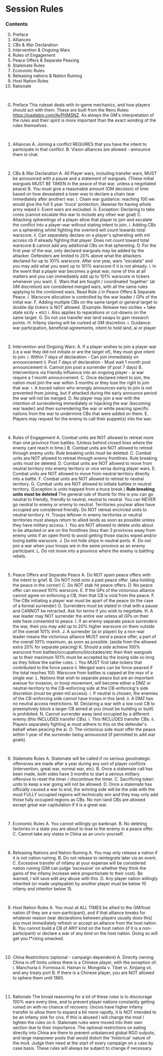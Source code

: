 # Session Rules
 
### Contents
0. Preface
1. Alliances
2. CBs & War Declaration
3. Intervention & Ongoing Wars
4. Rules of Engagement
5. Peace Offers & Separate Peacing
6. Stalemate Rules
7. Economic Rules
8. Releasing nations & Nation Ruining
9. Host Nation Rules
10. Rationale
<br/>
 
0. Preface
This ruleset deals with in-game mechanics, and how players should act with them. These are built from the Reno Rules: https://pastebin.com/AvPHMSNZ. As always the GM's interpretation of the rules and their spirit is more important than the exact wording of the rules themselves.
<br/>
 
1. Alliances
	A. Joining a conflict REQUIRES that you have the intent to participate in that conflict.
	B. Vision alliances are allowed - announce them in chat.
<br/>
 
2. CBs & War Declaration
	A. All Player wars, including transfer wars, MUST be announced with a pause and a statement of wargoals. (These initial wargoals MUST BE TAKEN in the peace of that war, unless a negotiated peace)
	B. You must give a reasonable amount (GM decision) of time based on how devastated a loser was to declare a chain (war immediately after another) war.
		i. Chain war guidance: reaching 100 we would give the full 5 year 'truce' protection, likewise for having whole army wiped
		ii. Event wars are excluded.
		iii. Exception: Declaring to take cores (cannot escalate this war to include any other war goal)
	C. Attacking spherelings of a player allow that player to join and escalate the conflict into a player-war without stating intent to join.
		i. Adding CBs on a sphereling whilst fighting the overlord will count towards total warscore.
		ii. Can separately declare on a player's sphereling with mil access cb if already fighting that player. Does not count toward total warscore & cannot add any additional CBs on that sphereling.
	D. For the first year of the war, only declared wargoals may be added by the attacker. Defenders are limited to 20% above what the attackers declared for up to 101% warscore. After one year, wars "escalate" and you may add what you want up to 101% warscore if it is not already.
		i. In the event that a player war becomes a great war, none of this at all matters and you can immediately add up to 101% warscore in tickers whenever you want.
	E. Wars that are fought / coordinated 'together' (at GM discretion) are considered merged wars, with all the same rules applying to the combined wars. Read Rule J in Peace Offers & Separate Peace.
		i. Warscore allocation is controlled by the war leader / GPs of the initial war. 
	F. Adding multiple CBs on the same target or general target to double dip tickers is NOT allowed. (Example: Release two sicilies + take state sicily + etc)
		i. Also applies to reparations or cut-downs on the same target.
	G. Do not use transfer war land swaps to gain research points.
	H. Infamy slaving will be curbed at GM discretion.
		i. Guidance: war participation, beneficial agreements, intent to hold land, ai or player
<br/>
 
3. Intervention and Ongoing Wars:
	A. If a player wishes to join a player war (i.e a war they did not initiate or are the target of), they must give intent to join:
		i. Within 7 days of declaration - Can join immediately on announcement
		ii. Post 7 days of declaration - Must wait 1 month post announcement
		iii. Cannot join post a surrender (if post 7 days)
	B. Interventions via friendly influence into an ongoing player - ai war require a 1 month announcement.
	C. Once declared intent to join, the nation must join the war within 3 months or they lose the right to join that war.
		i. A truced nation who wrongly announces early to join is not prevented from joining, but if attacked during the early announce period the war will not be merged.
	D. No player may join a war with the intention of surrendering immediately or hijacking the war (becoming war leader) and then surrendering the war or white peacing specific nations from the war to undermine CBs that were added on them.
	E. Players may request for the enemy to call their puppet(s) into the war.
<br/>
 
4. Rules of Engagement
	A. Combat units are NOT allowed to retreat more than one province from battles. (Unless behind closed lines where the enemy cant reach in time.)
	B. Combat units are NOT allowed to retreat through enemy units. Rule breaking units must be deleted.
	C. Combat units are NOT allowed to retreat through enemy frontlines. Rule breaking units must be deleted.
	D. Combat units are NOT allowed to move from neutral territory into enemy territory or vice versa during player wars.
	E. Combat units are NOT allowed to move from neutral territory directly into a battle.
	F. Combat units are NOT allowed to retreat to neutral territory.
	G. Combat units are NOT allowed to initiate battles in neutral territory. (Exception is units trapped from a truce break.)
**Rule breaking units must be deleted**
The general rule of thumb for this is you can go neutral to friendly, friendly to neutral, neutral to neutral. You can NEVER go neutral to enemy or enemy to neutral. Territories you/war allies have occupied are considered friendly. Do NOT retreat encircled units to neutral territory.
	H. Troops leftover in enemy territories or neutral territories must always return to allied lands as soon as possible unless they have military access.
	I. You are NOT allowed to delete units about to be attacked or are on the frontlines (less than 3 provinces away from enemy units if an open front) to avoid getting those stacks wiped and/or losing battle warscore.
	J. Do not hide ships in neutral ports.
	K. Do not join a war when your troops are in the same province as an enemy participant.
	L. Do not move into a province where the enemy is battling rebels.
<br/>
 
5. Peace Offers and Separate Peace
	A. Do NOT spam peace offers with the intent to grief.
	B. Do NOT hold onto a past peace offer. (aka holding the peace in the corner)
	C. Do NOT stab hit peace offers.
	D. No peace offer can exceed 101% warscore.
	E. If the GPs of the victorious alliance cannot agree on enforcing a CB, then that CB is void from the peace.
	F. The CBs initiating a player war must be apart of the peace (in the case of a formal surrender)
	G. Surrenders must be stated in chat with a pause and CANNOT be retracted. Ask for terms if you wish to negotiate.
	H. A war leader may NOT surrender the entire war unless all GPs on their side have consented to peace.
	I. If an enemy separate peace surrenders the war, then you may add up to 20% higher warscore on them outside of the overall 101% limit.
	J. A surrender (ai or player) by a non-war leader means the victorious alliance MUST send a peace offer, a part of the overall 101% maximum, as soon as possible. (aside from the allowed extra 20% for separate peacing)
	K. Should a side achieve 100% warscore from battles/occupations/blockades/etc then their wargoals up to their maximum 101% must be accepted by the losing side so long as they follow the earlier rules.
		i. You MUST first take tickers that contributed to the force peace
		ii. Merged wars can be force-peaced if the total reaches 100. Warscore from battles is capped at the max of a single war.
	L. Nations that wish to separate peace but are an important avenue for invasion, or troop movement, will become either a DMZ or neutral-territory to the CB-enforcing side at the CB-enforcing's side discretion (must be given mil access).
		i. If neutral is chosen, the enemies of the CB-enforcing side cannot have troops in this land.
		ii. A DMZ has no neutral access restrictions.
	M. Declaring a war with a low cost CB to preemptively block a larger CB aimed at you (must be building or built) is prohibited.
	N. Cannot surrender away land occupied by a different enemy (this INCLUDES transfer CBs).
		i. This INCLUDES transfer CBs.
		ii. Players separately fighting ai must adhere to this on the defender's behalf when peacing the ai.
	O. The victorious side must offer the peace within 1 year of the surrender being announced (if permitted to add war goals).
<br/>
 
6. Stalemate Rules
	A. Stalemate will be called if no serious geostrategic offensives are made after a year during any sort of player conflicts (intervention, great war, normal war, etc).
	B. Once a stalemate call has been made, both sides have 3 months to start a serious military offensive to reset the timer / discontinue the timer.
	C. Sacrificing token units to keep a war going will not be allowed.
	D. Once a stalemate has officially caused a war to end, the winning side will be the side with the most FULLY occupied regions will technically win and they may only add those fully occupied regions as CBs. No non-land CBs are allowed except great war capitulation if it is a great war.
<br/>
 
7. Economic Rules
	A. You cannot willingly go bankrupt.
	B. No deleting factories in a state you are about to lose to the enemy in a peace offer.
	C. Cannot take any states in China as an unciv yourself.
<br/>
 
8. Releasing Nations and Nation Ruining
	A. You may only release a nation if it is not nation ruining.
	B. Do not release to reintegrate later via an event.
	C. Excessive transfer of infamy at your expense will be considered nation ruining (GM can judge 'excessive' on whether they think the gains of the infamy increase were proportionate to their cost). Be warned, I will save edit any abuse with this.
	D. Any player nation willingly inherited (or made unplayable) by another player must be below 10 infamy and inheritor below 15.
<br/>
 
9. Host Nation Rules
	A. You must at ALL TIMES be allied to the GM/host nation (if they are a non-participant), and if that alliance breaks for whatever reason (war declarations between players usually does this) you must immediately refresh or accept an alliance from the host nation.
	B. You cannot build a CB of ANY kind on the host nation (if it is a non-participant) or declare a war of any kind on the host nation. Doing so will get you f*cking smacked.
<br/>
 
10. China Restrictions (optional - campaign dependent)
	A. Directly owning China is off limits unless there is a Chinese player, with the exception of:
		i. Manchuria
		ii. Formosa
		iii. Hainan
		iv. Mongolia
		v. Tibet
		vi. Xinjiang
		vii. and any treaty port
	B. If there is a Chinese player, you are NOT allowed to sphere them until 1865.
<br/>
 
 
11. Rationale
The broad reasoning for a lot of these rules is to discourage 100% wars every time, and to prevent player nations constantly getting ruined on with no chance of recovery.
Uncivs have higher infamy transfer to allow them to expand a bit more rapidly, it is NOT intended to be an infamy sink for civs. If this is abused I will change the mod / tighten the rules on it.
Stalemate rules were moved into their own section due to their importance.
The optional restrictions on eating directly into China are there to prevent unbalanced global RGO outputs, and large manpower pools that would distort the 'historical' nature of the mod. Judge their need at the start of every campaign on a case by case basis.
These rules will always be subject to change if necessary.
